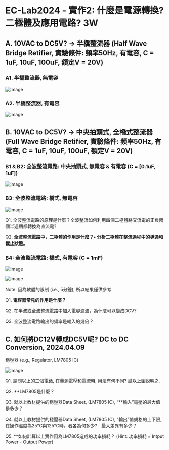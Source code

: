# EC-Lab2024 - 實作2: 什麼是電源轉換? 二極體及應用電路? 3W

## A. 10VAC to DC5V? → 半橋整流器 (Half Wave Bridge Retifier,  實驗條件: 頻率50Hz, 有電容, C = 1uF, 10uF, 100uF, 額定V = 20V)

### A1. 半橋整流器, 無電容

![image](https://github.com/Grace-TA/eCircuitLab2024/assets/89304181/330563a9-9764-45f2-b582-2619fe6fd26d)

### A2. 半橋整流器, 有電容 

![image](https://github.com/Grace-TA/eCircuitLab2024/assets/89304181/9260aaf3-c8f4-49a3-94c4-f87e29d6799a)

## B. 10VAC to DC5V? → 中央抽頭式, 全橋式整流器 (Full Wave Bridge Retifier, 實驗條件: 頻率50Hz, 有電容, C = 1uF, 10uF, 100uF, 額定V = 20V)

### B1 & B2: 全波整流電路: 中央抽頭式, 無電容 & 有電容 (C = [0.1uF, 1uF])

![image](https://github.com/Grace-TA/eCircuitLab2024/assets/89304181/1e59b7c0-547a-4081-b5ad-2ef60b351268)

### B3: 全波整流電路: 橋式, 無電容 

![image](https://github.com/Grace-TA/eCircuitLab2024/assets/89304181/0fdd13dd-5834-405d-9b0c-8e3380efc9c5)

 Q1. 全波整流電路的原理是什麼？全波整流如何利用四個二極體將交流電的正負兩個半週期都轉換為直流電?

 Q2. **全波整流電路中，二極體的作用是什麼？• 分析二極體在整流過程中的導通和截止狀態。**

### B4: 全波整流電路: 橋式, 有電容 (C = 1mF)

![image](https://github.com/Grace-TA/eCircuitLab2024/assets/89304181/ce640336-3b0a-4df8-b563-2ff8967c0e81)

![image](https://github.com/Grace-TA/eCircuitLab2024/assets/89304181/71eae5ee-a9cc-41f6-a8b4-a3ea4e3574b8)

Note: 因為軟體的限制 (i.e., 5分鐘), 所以結果僅供參考.

Q1. **電容器常見的作用是什麼？**

Q2. 在半波或全波整流電路中加入電容濾波，為什麼可以變成DCV?

Q3. 全波整流電路輸出的頻率是輸入的幾倍？

## C. 如何將DC12V轉成DC5V呢? DC to DC Conversion, 2024.04.09

穩壓器 (e.g., Regulator, LM7805 IC)

![image](https://github.com/Grace-TA/eCircuitLab2024/assets/89304181/b21a0967-3d16-4c3f-8224-39879c2efcc6)

Q1. 請問以上的三個電錶, 在量測電壓和電流時, 用法有何不同? 試以上圖說明之.

Q2. **LM7805是什麼？

Q3. 就以上教材提供的穩壓器Data Sheet, (LM7805 IC), “**輸入”電壓的最大值是多少？

Q4. 就以上教材提供的穩壓器Data Sheet, (LM7805 IC), “輸出”值規格的上下限, 在操作溫度為25°C與125°C時，者各為何多少?　最大差異有多少？

Q5. **如何計算以上實作因為LM7805造成的功率損耗？ (Hint: 功率損耗 = Intput Power - Output Power)

